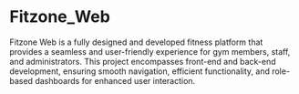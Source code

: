 # Fitzone_Web
Fitzone Web is a fully designed and developed fitness platform that provides a seamless and user-friendly experience for gym members, staff, and administrators. This project encompasses front-end and back-end development, ensuring smooth navigation, efficient functionality, and role-based dashboards for enhanced user interaction.
